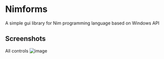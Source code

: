 # Nimforms
A simple gui library for Nim programming language based on Windows API

## Screenshots
All controls
![image](https://user-images.githubusercontent.com/8840907/231178800-fcac000f-452d-4a9b-a7f1-810b7e31b03a.png)
